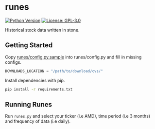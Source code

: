 # runes
[![Python Version](https://img.shields.io/badge/python-%3E%3D%203.6-blue)](https://www.python.org/)
[![License: GPL-3.0](https://img.shields.io/github/license/80-am/runes)](https://opensource.org/licenses/GPL-3.0)

Historical stock data written in stone.

## Getting Started
Copy [runes/config.py.sample](runes/config.py.sample) into runes/config.py and fill in missing configs.

```py
DOWNLOADS_LOCATION = "/path/to/download/cvs/"
```

Install dependencies with pip.
```bash
pip install -r requirements.txt
```

## Running Runes
Run `runes.py` and select your ticker (i.e AMD), time period (i.e 3 months) and frequency of data (i.e daily).
